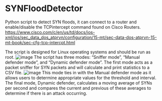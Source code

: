 # SYNFloodDetector

Python script to detect SYN floods, it can connect to a router and enable/disable the TCPintercept command found on Cisco Routers. 
https://www.cisco.com/c/en/us/td/docs/ios-xml/ios/sec_data_dos_atprvn/configuration/15-mt/sec-data-dos-atprvn-15-mt-book/sec-cfg-tcp-intercpt.html

The script is designed for Linux operating systems and should be run as root.
![image](https://user-images.githubusercontent.com/131812058/234381308-f5885015-839d-4aeb-bbc8-7da50862e12f.png)
The script has three modes: “Sniffer mode”, “Manual defender mode”, and “Dynamic defender mode”. The first mode acts as a packet sniffer for SYN packets and will calculate and print statistics to a CSV file.
![image](https://user-images.githubusercontent.com/131812058/234381954-532ec7ea-f3c2-4bf7-8dcb-d6d46b53b7ee.png)
This mode ties in with the Manual defender mode as it allows users to determine appropriate values for the threshold and interval. The final mode, Dynamic defender, calculates a moving average of SYNs per second and compares the current and previous of these averages to determine if there is an attack occurring.
